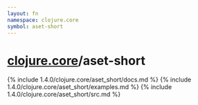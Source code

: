 ```yaml
---
layout: fn
namespace: clojure.core
symbol: aset-short
---
```


# [clojure.core](../)/aset-short

{% include 1.4.0/clojure.core/aset_short/docs.md %}
{% include 1.4.0/clojure.core/aset_short/examples.md %}
{% include 1.4.0/clojure.core/aset_short/src.md %}

